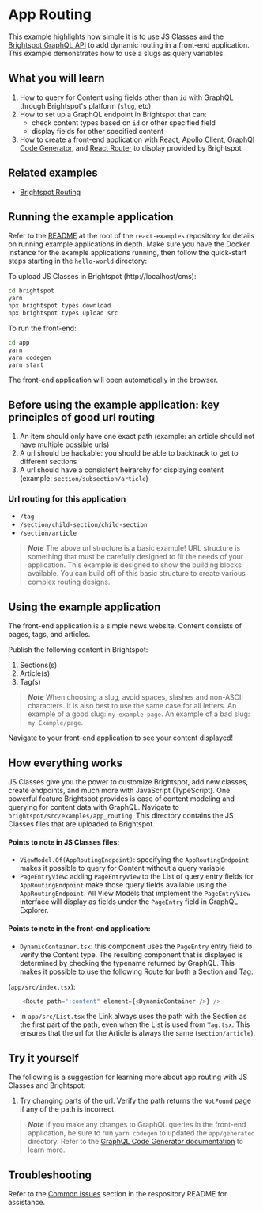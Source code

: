 # App Routing
This example highlights how simple it is to use JS Classes and the [Brightspot GraphQL API](https://www.brightspot.com/documentation/brightspot-cms-developer-guide/latest/graphql-api) to add dynamic routing in a front-end application. This example demonstrates how to use a slugs as query variables.

## What you will learn
1. How to query for Content using fields other than `id` with GraphQL through Brightspot's platform (`slug`, etc)
2. How to set up a GraphQL endpoint in Brightspot that can:
    - check content types based on `id` or other specified field
    - display fields for other specified content
3. How to create a front-end application with [React](https://reactjs.org/), [Apollo Client](https://www.apollographql.com/docs/react/), [GraphQl Code Generator](https://www.the-guild.dev/graphql/codegen/docs/getting-started), and [React Router](https://reactrouter.com/en/main) to display provided by Brightspot
## Related examples
- [Brightspot Routing](https://github.com/brightspot/react-examples)  
## Running the example application
Refer to the [README](/README.md) at the root of the `react-examples` repository for details on running example applications in depth. Make sure you have the Docker instance for the example applications running, then follow the quick-start steps starting in the `hello-world` directory:

To upload JS Classes in Brightspot (http://localhost/cms):

```sh
cd brightspot
yarn
npx brightspot types download
npx brightspot types upload src

```

To run the front-end:

```sh
cd app
yarn
yarn codegen
yarn start
```

The front-end application will open automatically in the browser.

## Before using the example application: key principles of good url routing
1. An item should only have one exact path (example: an article should not have multiple possible urls)
2. A url should be hackable: you should be able to backtrack to get to different sections
3. A url should have a consistent heirarchy for displaying content (example: `section/subsection/article`) 

### Url routing for this application
- `/tag`
- `/section/child-section/child-section`
- `/section/article`

> **_Note_** The above url structure is a basic example! URL structure is something that must be carefully designed to fit the needs of your application. This example is designed to show the building blocks available. You can build off of this basic structure to create various complex routing designs. 
## Using the example application
The front-end application is a simple news website. Content consists of pages, tags, and articles.

Publish the following content in Brightspot:

1. Sections(s)
2. Article(s)
3. Tag(s)

> **_Note_** When choosing a slug, avoid spaces, slashes and non-ASCII characters. It is also best to use the same case for all letters. An example of a good slug: `my-example-page`. An example of a bad slug: `my Example/page`. 

Navigate to your front-end application to see your content displayed!

## How everything works
JS Classes give you the power to customize Brightspot, add new classes, create endpoints, and much more with JavaScript (TypeScript). One powerful feature Brightspot provides is ease of content modeling and querying for content data with GraphQL.
Navigate to `brightspot/src/examples/app_routing`. This directory contains the JS Classes files that are uploaded to Brightspot.

#### Points to note in JS Classes files:
- `ViewModel.Of(AppRoutingEndpoint)`: specifying the `AppRoutingEndpoint` makes it possible to query for Content without a query variable
- `PageEntryView`: adding `PageEntryView` to the List of query entry fields for `AppRoutingEndpoint` make those query fields available using the `AppRoutingEndpoint`. All View Models that implement the `PageEntryView` interface will display as fields under the `PageEntry` field in GraphQL Explorer.

#### Points to note in the front-end application:
- `DynamicContainer.tsx`: this component uses the `PageEntry` entry field to verify the Content type. The resulting component that is displayed is determined by checking the typename returned by GraphQL. This makes it possible to use the following Route for both a Section and Tag:

(`app/src/index.tsx`):
```js
    <Route path=":content" element={<DynamicContainer />} />
```

- In `app/src/List.tsx` the Link always uses the path with the Section as the first part of the path, even when the List is used from `Tag.tsx`. This ensures that the url for the Article is always the same (`section/article`). 
## Try it yourself

The following is a suggestion for learning more about app routing with JS Classes and Brightspot:

1. Try changing parts of the url. Verify the path returns the `NotFound` page if any of the path is incorrect.

> **_Note_** If you make any changes to GraphQL queries in the front-end application, be sure to run `yarn codegen` to updated the `app/generated` directory. Refer to the [GraphQL Code Generator documentation](https://www.the-guild.dev/graphql/codegen/docs/getting-started) to learn more.

## Troubleshooting

Refer to the [Common Issues](/README.md) section in the respository README for assistance.